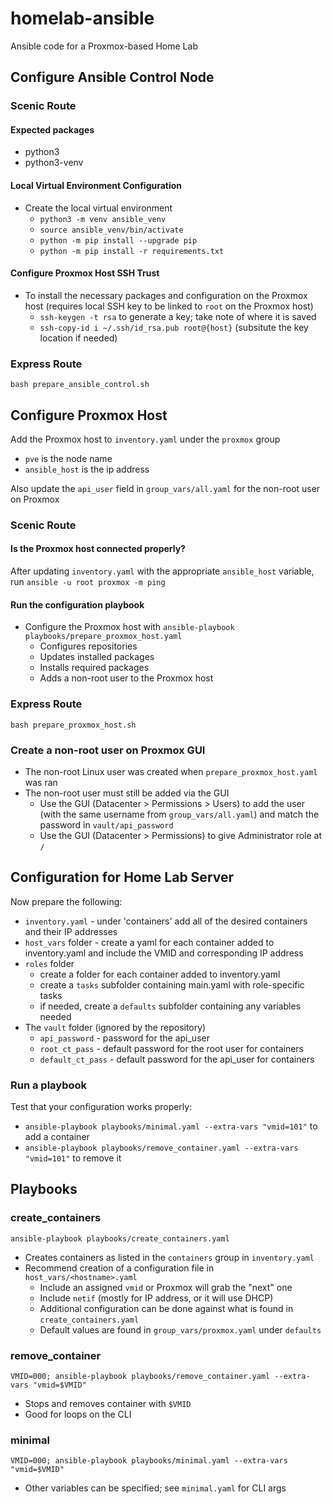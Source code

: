 # homelab-ansible
Ansible code for a Proxmox-based Home Lab

## Configure Ansible Control Node
### Scenic Route
#### Expected packages
- python3
- python3-venv

#### Local Virtual Environment Configuration
- Create the local virtual environment
    - `python3 -m venv ansible_venv`
    - `source ansible_venv/bin/activate`
    - `python -m pip install --upgrade pip`
    - `python -m pip install -r requirements.txt`

#### Configure Proxmox Host SSH Trust
- To install the necessary packages and configuration on the Proxmox host (requires local SSH key to be linked to `root` on the Proxmox host)
    - `ssh-keygen -t rsa` to generate a key; take note of where it is saved
    - `ssh-copy-id i ~/.ssh/id_rsa.pub root@{host}` (subsitute the key location if needed)

### Express Route
`bash prepare_ansible_control.sh`

## Configure Proxmox Host
Add the Proxmox host to `inventory.yaml` under the `proxmox` group
- `pve` is the node name
- `ansible_host` is the ip address

Also update the `api_user` field in `group_vars/all.yaml` for the non-root user on Proxmox

### Scenic Route
#### Is the Proxmox host connected properly?
After updating `inventory.yaml` with the appropriate `ansible_host` variable, run
`ansible -u root proxmox -m ping`

#### Run the configuration playbook
- Configure the Proxmox host with `ansible-playbook playbooks/prepare_proxmox_host.yaml`
    - Configures repositories
    - Updates installed packages
    - Installs required packages
    - Adds a non-root user to the Proxmox host

### Express Route
`bash prepare_proxmox_host.sh`

### Create a non-root user on Proxmox GUI
- The non-root Linux user was created when `prepare_proxmox_host.yaml` was ran
- The non-root user must still be added via the GUI
    - Use the GUI (Datacenter > Permissions > Users) to add the user (with the same username from `group_vars/all.yaml`) and match the password in `vault/api_password`
    - Use the GUI (Datacenter > Permissions) to give Administrator role at `/`

## Configuration for Home Lab Server
Now prepare the following:
- `inventory.yaml` - under 'containers' add all of the desired containers and their IP addresses
- `host_vars` folder - create a yaml for each container added to inventory.yaml and include the VMID and corresponding IP address
- `roles` folder
    - create a folder for each container added to inventory.yaml
    - create a `tasks` subfolder containing main.yaml with role-specific tasks
    - if needed, create a `defaults` subfolder containing any variables needed
- The `vault` folder (ignored by the repository)
    - `api_password` - password for the api_user
    - `root_ct_pass` - default password for the root user for containers
    - `default_ct_pass` - default password for the api_user for containers

### Run a playbook
Test that your configuration works properly:
- `ansible-playbook playbooks/minimal.yaml --extra-vars "vmid=101"` to add a container
- `ansible-playbook playbooks/remove_container.yaml --extra-vars "vmid=101"` to remove it

## Playbooks

### create_containers
`ansible-playbook playbooks/create_containers.yaml`
- Creates containers as listed in the `containers` group in `inventory.yaml`
- Recommend creation of a configuration file in `host_vars/<hostname>.yaml`
    - Include an assigned `vmid` or Proxmox will grab the "next" one
    - Include `netif` (mostly for IP address, or it will use DHCP)
    - Additional configuration can be done against what is found in `create_containers.yaml`
    - Default values are found in `group_vars/proxmox.yaml` under `defaults`

### remove_container
`VMID=000; ansible-playbook playbooks/remove_container.yaml --extra-vars "vmid=$VMID"`
- Stops and removes container with `$VMID`
- Good for loops on the CLI

### minimal
`VMID=000; ansible-playbook playbooks/minimal.yaml --extra-vars "vmid=$VMID"`
- Other variables can be specified; see `minimal.yaml` for CLI args

